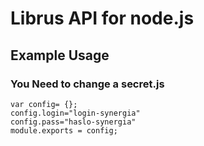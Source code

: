 # Librus API for node.js

## Example Usage

### You Need to change a secret.js

```
var config= {};
config.login="login-synergia"
config.pass="haslo-synergia"
module.exports = config;
```
